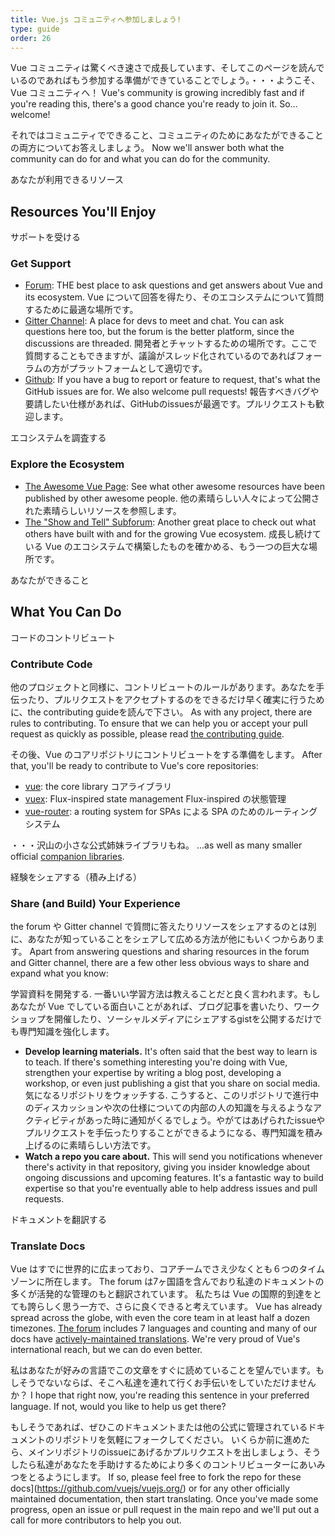 ```yaml
---
title: Vue.js コミュニティへ参加しましょう!
type: guide
order: 26
---
```


Vue コミュニティは驚くべき速さで成長しています、そしてこのページを読んでいるのであればもう参加する準備ができていることでしょう。・・・ようこそ、Vue コミュニティへ！
Vue's community is growing incredibly fast and if you're reading this, there's a good chance you're ready to join it. So… welcome!

それではコミュニティでできること、コミュニティのためにあなたができることの両方についてお答えしましょう。
Now we'll answer both what the community can do for and what you can do for the community.

あなたが利用できるリソース
## Resources You'll Enjoy

サポートを受ける
### Get Support

- [Forum](http://forum.vuejs.org/): THE best place to ask questions and get answers about Vue and its ecosystem. Vue について回答を得たり、そのエコシステムについて質問するために最適な場所です。
- [Gitter Channel](https://gitter.im/vuejs/vue): A place for devs to meet and chat. You can ask questions here too, but the forum is the better platform, since the discussions are threaded. 開発者とチャットするための場所です。ここで質問することもできますが、議論がスレッド化されているのであればフォーラムの方がプラットフォームとして適切です。
- [Github](https://github.com/vuejs): If you have a bug to report or feature to request, that's what the GitHub issues are for. We also welcome pull requests! 報告すべきバグや要請したい仕様があれば、GitHubのissuesが最適です。プルリクエストも歓迎します。

エコシステムを調査する
### Explore the Ecosystem

- [The Awesome Vue Page](https://github.com/vuejs/awesome-vue): See what other awesome resources have been published by other awesome people. 他の素晴らしい人々によって公開された素晴らしいリソースを参照します。
- [The "Show and Tell" Subforum](http://forum.vuejs.org/category/15/show-tell): Another great place to check out what others have built with and for the growing Vue ecosystem. 成長し続けている Vue のエコシステムで構築したものを確かめる、もう一つの巨大な場所です。

あなたができること
## What You Can Do

コードのコントリビュート
### Contribute Code

他のプロジェクトと同様に、コントリビュートのルールがあります。あなたを手伝ったり、プルリクエストをアクセプトするのをできるだけ早く確実に行うために、the contributing guideを読んで下さい。
As with any project, there are rules to contributing. To ensure that we can help you or accept your pull request as quickly as possible, please read [the contributing guide](https://github.com/vuejs/vue/blob/dev/CONTRIBUTING.md).

その後、Vue のコアリポジトリにコントリビュートをする準備をします。
After that, you'll be ready to contribute to Vue's core repositories:

- [vue](https://github.com/vuejs/vue): the core library コアライブラリ
- [vuex](https://github.com/vuejs/vuex): Flux-inspired state management  Flux-inspired の状態管理
- [vue-router](https://github.com/vuejs/vue-router): a routing system for SPAs による SPA のためのルーティングシステム

・・・沢山の小さな公式姉妹ライブラリもね。
...as well as many smaller official [companion libraries](https://github.com/vuejs).

経験をシェアする（積み上げる）
### Share (and Build) Your Experience

the forum や Gitter channel で質問に答えたりリソースをシェアするのとは別に、あなたが知っていることをシェアして広める方法が他にもいくつからあります。
Apart from answering questions and sharing resources in the forum and Gitter channel, there are a few other less obvious ways to share and expand what you know:

学習資料を開発する. 一番いい学習方法は教えることだと良く言われます。もしあなたが Vue でしている面白いことがあれば、ブログ記事を書いたり、ワークショップを開催したり、ソーシャルメディアにシェアするgistを公開するだけでも専門知識を強化します。
- **Develop learning materials.** It's often said that the best way to learn is to teach. If there's something interesting you're doing with Vue, strengthen your expertise by writing a blog post, developing a workshop, or even just publishing a gist that you share on social media.
気になるリポジトリをウォッチする. こうすると、このリポジトリで進行中のディスカッションや次の仕様についての内部の人の知識を与えるようなアクティビティがあった時に通知がくるでしょう。やがてはあげられたissueやプルリクエストを手伝ったりすることができるようになる、専門知識を積み上げるのに素晴らしい方法です。
- **Watch a repo you care about.** This will send you notifications whenever there's activity in that repository, giving you insider knowledge about ongoing discussions and upcoming features. It's a fantastic way to build expertise so that you're eventually able to help address issues and pull requests.

ドキュメントを翻訳する
### Translate Docs

Vue はすでに世界的に広まっており、コアチームでさえ少なくとも６つのタイムゾーンに所在します。
The forum は7ヶ国語を含んでおり私達のドキュメントの多くが活発的な管理のもと翻訳されています。
私たちは Vue の国際的到達をとても誇らしく思う一方で、さらに良くできると考えています。
Vue has already spread across the globe, with even the core team in at least half a dozen timezones. [The forum](http://forum.vuejs.org/) includes 7 languages and counting and many of our docs have [actively-maintained translations](https://github.com/vuejs?utf8=%E2%9C%93&query=vuejs.org). We're very proud of Vue's international reach, but we can do even better.

私はあなたが好みの言語でこの文章をすぐに読めていることを望んでいます。もしそうでないならば、そこへ私達を連れて行くお手伝いをしていただけませんか？
I hope that right now, you're reading this sentence in your preferred language. If not, would you like to help us get there?

もしそうであれば、ぜひこのドキュメントまたは他の公式に管理されているドキュメントのリポジトリを気軽にフォークしてください。
いくらか前に進めたら、メインリポジトリのissueにあげるかプルリクエストを出しましょう、そうしたら私達があなたを手助けするためにより多くのコントリビューターにあいみつをとるようにします。
If so, please feel free to fork the repo for these docs](https://github.com/vuejs/vuejs.org/) or for any other officially maintained documentation, then start translating. Once you've made some progress, open an issue or pull request in the main repo and we'll put out a call for more contributors to help you out.
